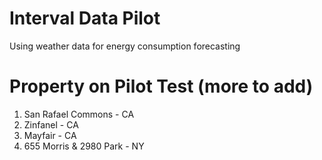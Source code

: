 # Interval Data Pilot
Using weather data for energy consumption forecasting

# Property on Pilot Test (more to add)
1. San Rafael Commons - CA
2. Zinfanel - CA
3. Mayfair - CA
4. 655 Morris & 2980 Park - NY
